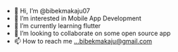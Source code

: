 - 👋 Hi, I’m @bibekmakaju07
- 👀 I’m interested in Mobile App Development
- 🌱 I’m currently learning flutter
- 💞️ I’m looking to collaborate on some open source app
- 📫 How to reach me ...bibekmakaju@gmail.com

<!---
bibekmakaju07/bibekmakaju07 is a ✨ special ✨ repository because its `README.md` (this file) appears on your GitHub profile.
You can click the Preview link to take a look at your changes.
--->
